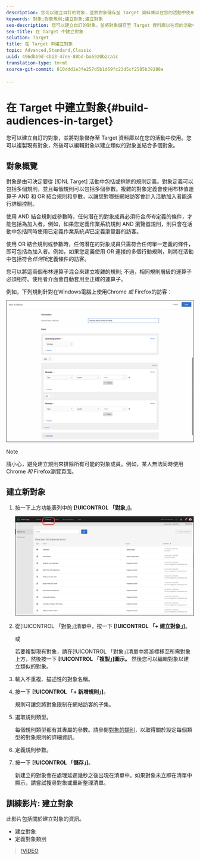 ```yaml
---
description: 您可以建立自訂的對象，並將對象儲存至 Target 資料庫以在您的活動中使用。您可以複製現有對象，然後可以編輯對象以建立類似的對象並結合多個對象。
keywords: 對象;對象規則;建立對象;建立對象
seo-description: 您可以建立自訂的對象，並將對象儲存至 Target 資料庫以在您的活動中使用。您可以複製現有對象，然後可以編輯對象以建立類似的對象並結合多個對象。
seo-title: 在 Target 中建立對象
solution: Target
title: 在 Target 中建立對象
topic: Advanced,Standard,Classic
uuid: 496dbb9d-cb13-47ee-88bd-ba5920b2ca1c
translation-type: tm+mt
source-git-commit: 810ddd1e3fe257d5b1d69fc23d5cf2585b39288a

---
```



# 在 Target 中建立對象{#build-audiences-in-target}

您可以建立自訂的對象，並將對象儲存至 Target 資料庫以在您的活動中使用。您可以複製現有對象，然後可以編輯對象以建立類似的對象並結合多個對象。

## 對象概覽

對象是由可決定要從 [!DNL Target] 活動中包括或排除的規則定義。對象定義可以包括多個規則，並且每個規則可以包括多個參數。複雜的對象定義會使用布林值運算子 AND 和 OR 結合規則和參數，以讓您對哪些網站訪客會計入活動加入者能進行詳細控制。

使用 AND 結合規則或參數時，任何潛在的對象成員必須符合*所有*定義的條件，才能包括為加入者。例如，如果您定義作業系統規則 AND 瀏覽器規則，則只會在活動中包括同時使用已定義作業系統*與*已定義瀏覽器的訪客。

使用 OR 結合規則或參數時，任何潛在的對象成員只需符合任何單一定義的條件，即可包括為加入者。例如，如果您定義使用 OR 連接的多個行動規則，則將在活動中包括符合*任何*所定義條件的訪客。

您可以將這兩個布林運算子混合來建立複雜的規則; 不過，相同規則層級的運算子必須相符。使用者介面會自動套用至正確的運算子。

例如，下列規則針對在Windows電腦上使用Chrome *或* Firefox的訪客：

![建立觀眾](assets/audience_create.png)

>[!NOTE]
>
>請小心，避免建立規則來排除所有可能的對象成員。例如，某人無法同時使用Chrome *和* Firefox瀏覽頁面。

## 建立新對象

1. 按一下上方功能表列中的 **[!UICONTROL 「對象」]**。

   ![](assets/audiences_list.png)

1. 從[!UICONTROL 「對象」]清單中，按一下 **[!UICONTROL 「+ 建立對象」]**。

   或

   若要複製現有對象，請在[!UICONTROL 「對象」]清單中將游標移至所需對象上方，然後按一下 **[!UICONTROL 「複製」]圖示。** 然後您可以編輯對象以建立類似的對象。

1. 輸入不重複、描述性的對象名稱。
1. 按一下 **[!UICONTROL 「+ 新增規則」]**。

   規則可讓您將對象限制在網站訪客的子集。
1. 選取規則類型。

   每個規則類型都有其專屬的參數。請參閱[對象的類別](../../c-target/c-audiences/c-target-rules/target-rules.md#concept_E3A77E42F1644503A829B5107B20880D)，以取得關於設定每個類型的對象規則的詳細資訊。
1. 定義規則參數。
1. 按一下 **[!UICONTROL 「儲存」]**。

   新建立的對象會在處理延遲幾秒之後出現在清單中。如果對象未立即在清單中顯示，請嘗試搜尋對象或重新整理清單。

## 訓練影片: 建立對象

此影片包括關於建立對象的資訊。

* 建立對象
* 定義對象類別

>[!VIDEO](https://video.tv.adobe.com/v/17392?captions=chi_hant)